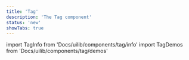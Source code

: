 ```yaml
---
title: 'Tag'
description: 'The Tag component'
status: 'new'
showTabs: true
---
```


import TagInfo from 'Docs/uilib/components/tag/info'
import TagDemos from 'Docs/uilib/components/tag/demos'

<TagInfo />
<TagDemos />
